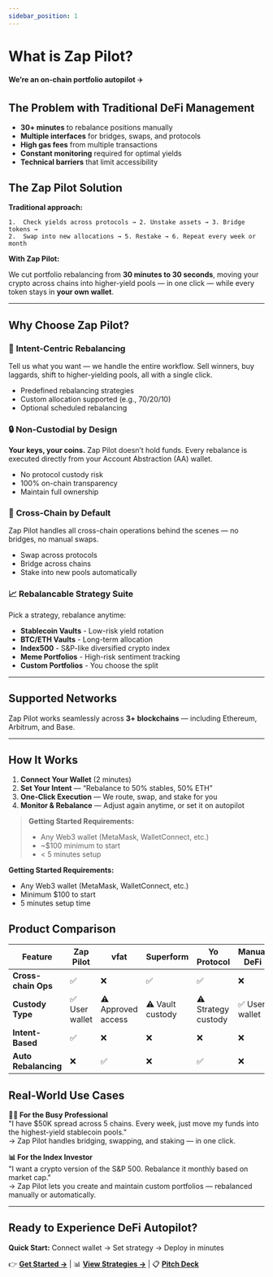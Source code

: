```yaml
---
sidebar_position: 1
---
```


# What is Zap Pilot?

**We’re an on-chain portfolio autopilot** ✈️

## The Problem with Traditional DeFi Management

- **30+ minutes** to rebalance positions manually
- **Multiple interfaces** for bridges, swaps, and protocols
- **High gas fees** from multiple transactions
- **Constant monitoring** required for optimal yields
- **Technical barriers** that limit accessibility

## The Zap Pilot Solution

**Traditional approach:**

```
1.	Check yields across protocols → 2. Unstake assets → 3. Bridge tokens →
2.	Swap into new allocations → 5. Restake → 6. Repeat every week or month
```

**With Zap Pilot:**

We cut portfolio rebalancing from **30 minutes to 30 seconds**, moving your crypto across chains
into higher-yield pools — in one click — while every token stays in **your own wallet**.

---

## Why Choose Zap Pilot?

### 🔁 **Intent-Centric Rebalancing**

Tell us what you want — we handle the entire workflow. Sell winners, buy laggards, shift to
higher-yielding pools, all with a single click.

- Predefined rebalancing strategies
- Custom allocation supported (e.g., 70/20/10)
- Optional scheduled rebalancing

### 🔒 **Non-Custodial by Design**

**Your keys, your coins.** Zap Pilot doesn’t hold funds. Every rebalance is executed directly from
your Account Abstraction (AA) wallet.

- No protocol custody risk
- 100% on-chain transparency
- Maintain full ownership

### 🌉 **Cross-Chain by Default**

Zap Pilot handles all cross-chain operations behind the scenes — no bridges, no manual swaps.

- Swap across protocols
- Bridge across chains
- Stake into new pools automatically

### 📈 **Rebalancable Strategy Suite**

Pick a strategy, rebalance anytime:

- **Stablecoin Vaults** - Low-risk yield rotation
- **BTC/ETH Vaults** - Long-term allocation
- **Index500** - S&P-like diversified crypto index
- **Meme Portfolios** - High-risk sentiment tracking
- **Custom Portfolios** - You choose the split

---

## Supported Networks

Zap Pilot works seamlessly across **3+ blockchains** — including Ethereum, Arbitrum, and Base.

---

## How It Works

1. **Connect Your Wallet** (2 minutes)
2. **Set Your Intent** — “Rebalance to 50% stables, 50% ETH”
3. **One-Click Execution** — We route, swap, and stake for you
4. **Monitor & Rebalance** — Adjust again anytime, or set it on autopilot

> **Getting Started Requirements:**
>
> - Any Web3 wallet (MetaMask, WalletConnect, etc.)
> - ~$100 minimum to start
> - < 5 minutes setup

**Getting Started Requirements:**

- Any Web3 wallet (MetaMask, WalletConnect, etc.)
- Minimum $100 to start
- 5 minutes setup time

## Product Comparison

| Feature              | Zap Pilot      | vfat               | Superform        | Yo Protocol         | Manual DeFi    |
| -------------------- | -------------- | ------------------ | ---------------- | ------------------- | -------------- |
| **Cross-chain Ops**  | ✅             | ❌                 | ✅               | ✅                  | ❌             |
| **Custody Type**     | ✅ User wallet | ⚠️ Approved access | ⚠️ Vault custody | ⚠️ Strategy custody | ✅ User wallet |
| **Intent-Based**     | ✅             | ❌                 | ❌               | ❌                  | ❌             |
| **Auto Rebalancing** | ❌             | ✅                 | ❌               | ✅                  | ❌             |

## Real-World Use Cases

**🧑‍💼 For the Busy Professional**  
"I have $50K spread across 5 chains. Every week, just move my funds into the highest-yield
stablecoin pools."  
→ Zap Pilot handles bridging, swapping, and staking — in one click.

**📊 For the Index Investor**  
"I want a crypto version of the S&P 500. Rebalance it monthly based on market cap."  
→ Zap Pilot lets you create and maintain custom portfolios — rebalanced manually or automatically.

---

## Ready to Experience DeFi Autopilot?

**Quick Start:** Connect wallet → Set strategy → Deploy in minutes

👉 **[Get Started →](./getting-started)** | 📊 **[View Strategies →](./strategies)** | 📋
**[Pitch Deck](https://www.storydoc.com/4631eef1a29ef2f29cea41c1b0ffb2c0/3e32d664-4e36-4e02-851c-47fa166e2682/6885c327196aa808558298eb)**
